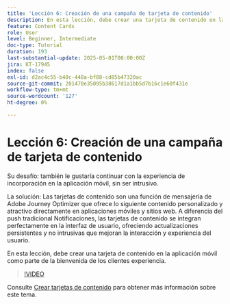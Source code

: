 ```yaml
---
title: 'Lección 6: Creación de una campaña de tarjeta de contenido'
description: En esta lección, debe crear una tarjeta de contenido en la aplicación móvil como parte de la experiencia de bienvenida de los clientes.
feature: Content Cards
role: User
level: Beginner, Intermediate
doc-type: Tutorial
duration: 193
last-substantial-update: 2025-05-01T00:00:00Z
jira: KT-17945
index: false
exl-id: d2ac4c55-b40c-448a-bf88-cd85b47320ac
source-git-commit: 201470e35095b38617d1a1bb5d7b16c1e60f431e
workflow-type: tm+mt
source-wordcount: '127'
ht-degree: 0%

---
```


# Lección 6: Creación de una campaña de tarjeta de contenido

Su desafío: también le gustaría continuar con la experiencia de incorporación en la aplicación móvil, sin ser intrusivo.

La solución: Las tarjetas de contenido son una función de mensajería de Adobe Journey Optimizer que ofrece lo siguiente
contenido personalizado y atractivo directamente en aplicaciones móviles y sitios web. A diferencia del push tradicional
Notificaciones, las tarjetas de contenido se integran perfectamente en la interfaz de usuario, ofreciendo actualizaciones persistentes y no intrusivas que mejoran la interacción y experiencia del usuario.

En esta lección, debe crear una tarjeta de contenido en la aplicación móvil como parte de la bienvenida de los clientes
experiencia.

>[!VIDEO](https://video.tv.adobe.com/v/3457973/?learn=on&enablevpops)

Consulte [Crear tarjetas de contenido](/help/channels/create-content-cards.md) para obtener más información sobre este tema.
